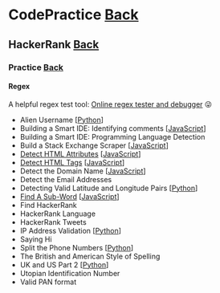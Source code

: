 # CodePractice [Back](https://blog.fish-404.icu/CodePractice/)

## HackerRank [Back](https://blog.fish-404.icu/CodePractice/HackerRank/)

### Practice [Back](https://blog.fish-404.icu/CodePractice/HackerRank/Practice/)

#### Regex 

A helpful regex test tool: [Online regex tester and debugger](https://regex101.com/) 😜

* Alien Username [[Python](https://github.com/fish-404/CodePractice/blob/main/HackerRank/Practice/Regex/Alien%20Username/Alien%20Username.py)]
* Building a Smart IDE: Identifying comments [[JavaScript](https://github.com/fish-404/CodePractice/blob/main/HackerRank/Practice/Regex/Building%20a%20Smart%20IDE:%20Identifying%20comments/identifyingComments.js)]
* Building a Smart IDE: Programming Language Detection
* Build a Stack Exchange Scraper [[JavaScript](https://github.com/fish-404/CodePractice/blob/main/HackerRank/Practice/Regex/Build%20a%20Stack%20Exchange%20Scraper/Build%20a%20Stack%20Exchange%20Scraper.js)]
* [Detect HTML Attributes](https://blog.fish-404.icu/CodePractice/HackerRank/Practice/Regex/Detect%20HTML%20Attributes/) [[JavaScript](https://github.com/fish-404/CodePractice/blob/main/HackerRank/Practice/Regex/Detect%20HTML%20Attributes/Detect%20HTML%20Attributes.js)]
* [Detect HTML Tags](https://blog.fish-404.icu/CodePractice/HackerRank/Practice/Regex/Detect%20HTML%20Tags/) [[JavaScript](https://github.com/fish-404/CodePractice/blob/main/HackerRank/Practice/Regex/Detect%20HTML%20Tags/Detect%20HTML%20Tags.js)]
* Detect the Domain Name [[JavaScript](https://github.com/fish-404/CodePractice/blob/main/HackerRank/Practice/Regex/Detect%20the%20Domain%20Name/Detect%20the%20Domain%20Name.js)]
* Detect the Email Addresses
* Detecting Valid Latitude and Longitude Pairs [[Python](https://github.com/fish-404/CodePractice/blob/main/HackerRank/Practice/Regex/Detecting%20Valid%20Latitude%20and%20Longitude%20Pairs/Detecting%20Valid%20Latitude%20and%20Longitude%20Pairs.py)]
* [Find A Sub-Word](https://blog.fish-404.icu/CodePractice/HackerRank/Practice/Regex/Find%20A%20Sub-Word/) [[JavaScript](https://github.com/fish-404/CodePractice/blob/main/HackerRank/Practice/Regex/Find%20A%20Sub-Word/Find%20A%20Sub-Word.js)]
* Find HackerRank
* HackerRank Language
* HackerRank Tweets
* IP Address Validation [[Python](https://github.com/fish-404/CodePractice/blob/main/HackerRank/Practice/Regex/IP%20Address%20Validation/IP%20Address%20Validation.py)]
* Saying Hi
* Split the Phone Numbers [[Python](https://github.com/fish-404/CodePractice/blob/main/HackerRank/Practice/Regex/Split%20the%20Phone%20Numbers/Split%20the%20Phone%20Numbers.py)]
* The British and American Style of Spelling
* UK and US Part 2 [[Python](https://github.com/fish-404/CodePractice/blob/main/HackerRank/Practice/Regex/UK%20and%20US%20Part%202/UK%20and%20US%20Part%202.py)]
* Utopian Identification Number
* Valid PAN format
